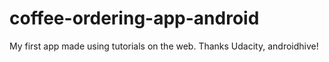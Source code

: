 # coffee-ordering-app-android

My first app made using tutorials on the web. Thanks Udacity, androidhive! 
